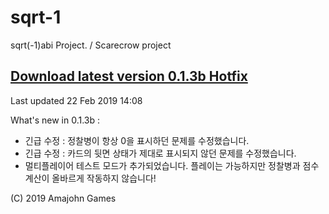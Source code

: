 # sqrt-1

sqrt(-1)abi Project. / Scarecrow project

## [Download latest version 0.1.3b Hotfix](https://github.com/amajhon/sqrt-1/raw/master/Builds/Sqrt-1_0.1.3_b.apk)
Last updated 22 Feb 2019 14:08

What's new in 0.1.3b :
 - 긴급 수정 : 정찰병이 항상 0을 표시하던 문제를 수정했습니다.
 - 긴급 수정 : 카드의 뒷면 상태가 제대로 표시되지 않던 문제를 수정했습니다.
 - 멀티플레이어 테스트 모드가 추가되었습니다. 플레이는 가능하지만 정찰병과 점수 계산이 올바르게 작동하지 않습니다!

(C) 2019 Amajohn Games
